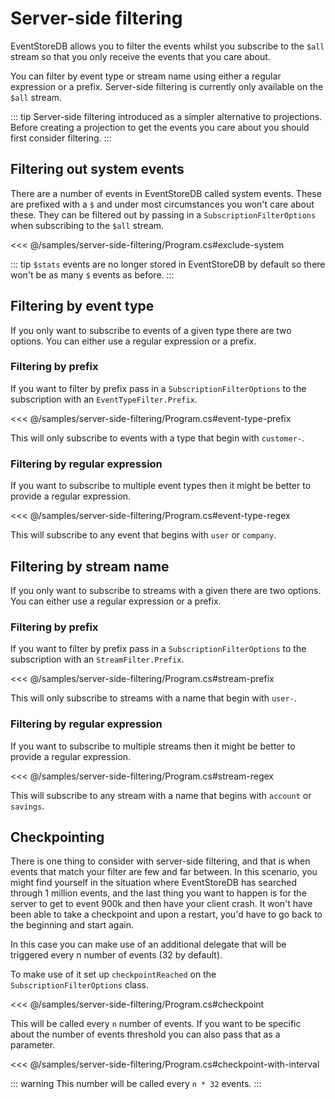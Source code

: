 # Server-side filtering

EventStoreDB allows you to filter the events whilst you subscribe to the `$all` stream so that you only receive the events that you care about.

You can filter by event type or stream name using either a regular expression or a prefix. Server-side filtering is currently only available on the `$all` stream.

::: tip
Server-side filtering introduced as a simpler alternative to projections. Before creating a projection to get the events you care about you should first consider filtering.
:::

## Filtering out system events

There are a number of events in EventStoreDB called system events. These are prefixed with a `$` and under most circumstances you won't care about these. They can be filtered out by passing in a `SubscriptionFilterOptions` when subscribing to the `$all` stream.

<<< @/samples/server-side-filtering/Program.cs#exclude-system

::: tip
`$stats` events are no longer stored in EventStoreDB by default so there won't be as many `$` events as before.
:::

## Filtering by event type

If you only want to subscribe to events of a given type there are two options. You can either use a regular expression or a prefix.

### Filtering by prefix

If you want to filter by prefix pass in a `SubscriptionFilterOptions` to the subscription with an `EventTypeFilter.Prefix`.

<<< @/samples/server-side-filtering/Program.cs#event-type-prefix

This will only subscribe to events with a type that begin with `customer-`.

### Filtering by regular expression

If you want to subscribe to multiple event types then it might be better to provide a regular expression.

<<< @/samples/server-side-filtering/Program.cs#event-type-regex

This will subscribe to any event that begins with `user` or `company`.

## Filtering by stream name

If you only want to subscribe to streams with a given there are two options. You can either use a regular expression or a prefix.

### Filtering by prefix

If you want to filter by prefix pass in a `SubscriptionFilterOptions` to the subscription with an `StreamFilter.Prefix`.

<<< @/samples/server-side-filtering/Program.cs#stream-prefix

This will only subscribe to streams with a name that begin with `user-`.

### Filtering by regular expression

If you want to subscribe to multiple streams then it might be better to provide a regular expression.

<<< @/samples/server-side-filtering/Program.cs#stream-regex

This will subscribe to any stream with a name that begins with `account` or `savings`.

## Checkpointing

There is one thing to consider with server-side filtering, and that is when events that match your filter are few and far between. In this scenario, you might find yourself in the situation where EventStoreDB has searched through 1 million events, and the last thing you want to happen is for the server to get to event 900k and then have your client crash. It won't have been able to take a checkpoint and upon a restart, you'd have to go back to the beginning and start again.

In this case you can make use of an additional delegate that will be triggered every n number of events (32 by default).

To make use of it set up `checkpointReached` on the `SubscriptionFilterOptions` class.

<<< @/samples/server-side-filtering/Program.cs#checkpoint

 This will be called every `n` number of events. If you want to be specific about the number of events threshold you can also pass that as a parameter.

<<< @/samples/server-side-filtering/Program.cs#checkpoint-with-interval

::: warning
This number will be called every `n * 32` events.
:::
